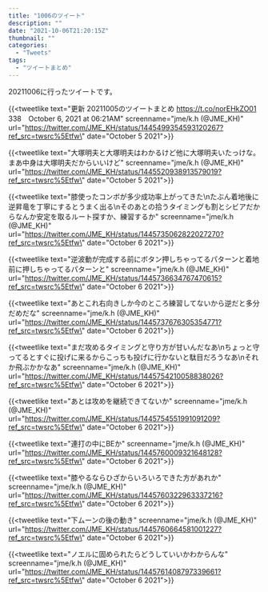 ```yaml
---
title: "1006のツイート"
description: ""
date: "2021-10-06T21:20:15Z"
thumbnail: ""
categories:
  - "Tweets"
tags:
  - "ツイートまとめ"
---
```

20211006に行ったツイートです。
<!--more-->
{{<tweetlike text=\"更新 20211005のツイートまとめ https://t.co/norEHkZO01 338　October 6, 2021 at 06:21AM\" screenname=\"jme/k.h (@JME_KH)\" url=\"https://twitter.com/JME_KH/status/1445499354593120267?ref_src=twsrc%5Etfw\" date=\"October 5 2021\">}}

{{<tweetlike text=\"大塚明夫と大塚明夫はわかるけど他に大塚明夫いたっけな。まあ中身は大塚明夫だからいいけど\" screenname=\"jme/k.h (@JME_KH)\" url=\"https://twitter.com/JME_KH/status/1445520938913579019?ref_src=twsrc%5Etfw\" date=\"October 5 2021\">}}

{{<tweetlike text=\"膝使ったコンボが多少成功率上がってきた\nたぶん着地後に逆昇竜を丁寧にするとうまく出る\nそのあとの拾うタイミングも割とシビアだからなんか安定を取るルート探すか、練習するか\" screenname=\"jme/k.h (@JME_KH)\" url=\"https://twitter.com/JME_KH/status/1445735062822027270?ref_src=twsrc%5Etfw\" date=\"October 6 2021\">}}

{{<tweetlike text=\"逆波動が完成する前にボタン押しちゃってるパターンと着地前に押しちゃってるパターンと\" screenname=\"jme/k.h (@JME_KH)\" url=\"https://twitter.com/JME_KH/status/1445736634767470615?ref_src=twsrc%5Etfw\" date=\"October 6 2021\">}}

{{<tweetlike text=\"あとこれ右向きしか今のところ練習してないから逆だと多分だめだな\" screenname=\"jme/k.h (@JME_KH)\" url=\"https://twitter.com/JME_KH/status/1445737676305354771?ref_src=twsrc%5Etfw\" date=\"October 6 2021\">}}

{{<tweetlike text=\"まだ攻めるタイミングと守り方が甘いんだなあ\nちょっと守ってるとすぐに投げに来るからこっちも投げに行かないと駄目だろうなあ\nそれか飛ぶかかなあ\" screenname=\"jme/k.h (@JME_KH)\" url=\"https://twitter.com/JME_KH/status/1445754210058838026?ref_src=twsrc%5Etfw\" date=\"October 6 2021\">}}

{{<tweetlike text=\"あとは攻めを継続できてないか\" screenname=\"jme/k.h (@JME_KH)\" url=\"https://twitter.com/JME_KH/status/1445754551991091209?ref_src=twsrc%5Etfw\" date=\"October 6 2021\">}}

{{<tweetlike text=\"連打の中にBEか\" screenname=\"jme/k.h (@JME_KH)\" url=\"https://twitter.com/JME_KH/status/1445760009321648128?ref_src=twsrc%5Etfw\" date=\"October 6 2021\">}}

{{<tweetlike text=\"膝やるならひざからいろいろできた方があれか\" screenname=\"jme/k.h (@JME_KH)\" url=\"https://twitter.com/JME_KH/status/1445760322963337216?ref_src=twsrc%5Etfw\" date=\"October 6 2021\">}}

{{<tweetlike text=\"下ムーンの後の動き\" screenname=\"jme/k.h (@JME_KH)\" url=\"https://twitter.com/JME_KH/status/1445760664581001227?ref_src=twsrc%5Etfw\" date=\"October 6 2021\">}}

{{<tweetlike text=\"ノエルに固められたらどうしていいかわからんな\" screenname=\"jme/k.h (@JME_KH)\" url=\"https://twitter.com/JME_KH/status/1445761408797339661?ref_src=twsrc%5Etfw\" date=\"October 6 2021\">}}

